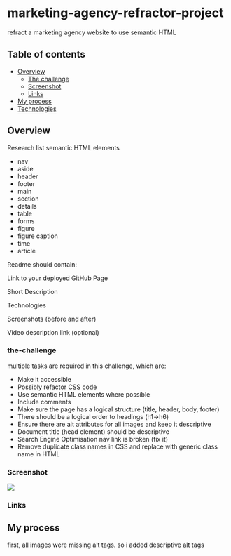 # marketing-agency-refractor-project

refract a marketing agency website to use semantic HTML

## Table of contents

- [Overview](#overview)
  - [The challenge](#the-challenge)
  - [Screenshot](#screenshot)
  - [Links](#links)
- [My process](#my-process)
- [Technologies](#technologies)

## Overview

Research list semantic HTML elements

- nav
- aside
- header
- footer
- main
- section
- details
- table
- forms
- figure
- figure caption
- time
- article

Readme should contain:

Link to your deployed GitHub Page

Short Description

Technologies

Screenshots (before and after)

Video description link (optional)

### the-challenge

multiple tasks are required in this challenge, which are:

- Make it accessible
- Possibly refactor CSS code
- Use semantic HTML elements where possible
- Include comments
- Make sure the page has a logical structure (title, header, body, footer)
- There should be a logical order to headings (h1->h6)
- Ensure there are alt attributes for all images and keep it descriptive
- Document title (head element) should be descriptive
- Search Engine Optimisation nav link is broken (fix it)
- Remove duplicate class names in CSS and replace with generic class name in HTML

### Screenshot

![](./screenshot.jpg)

### Links

## My process

first, all images were missing alt tags. so i added descriptive alt tags
